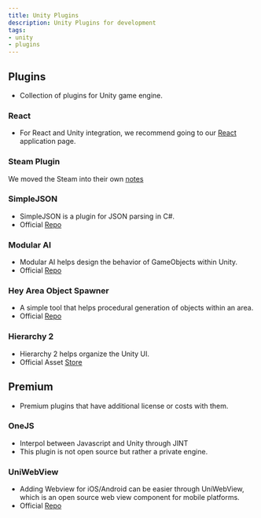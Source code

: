 ```yaml
---
title: Unity Plugins
description: Unity Plugins for development
tags:
- unity
- plugins
---
```



## Plugins

- Collection of plugins for Unity game engine.

### React

- For React and Unity integration, we recommend going to our [React](https://kbve.com/application/javascript/#react) application page.

### Steam Plugin

We moved the Steam into their own [notes](https://kbve.com/application/unity/#steam)

### SimpleJSON

- SimpleJSON is a plugin for JSON parsing in C#.
- Official [Repo](https://github.com/Bunny83/SimpleJSON)

### Modular AI

- Modular AI helps design the behavior of GameObjects within Unity.
- Official [Repo](https://github.com/Kitbashery/Modular-AI)

### Hey Area Object Spawner

- A simple tool that helps procedural generation of objects within an area.
- Official [Repo](https://github.com/JahnStar/Hey-Area-Object-Spawner)

### Hierarchy 2

- Hierarchy 2 helps organize the Unity UI.
- Official Asset [Store](https://assetstore.unity.com/packages/tools/utilities/hierarchy-2-166483)

## Premium

- Premium plugins that have additional license or costs with them.

### OneJS

- Interpol between Javascript and Unity through JINT
- This plugin is not open source but rather a private engine.

### UniWebView

- Adding Webview for iOS/Android can be easier through UniWebView, which is an open source web view component for mobile platforms.
- Official [Repo](https://docs.uniwebview.com/api/)
